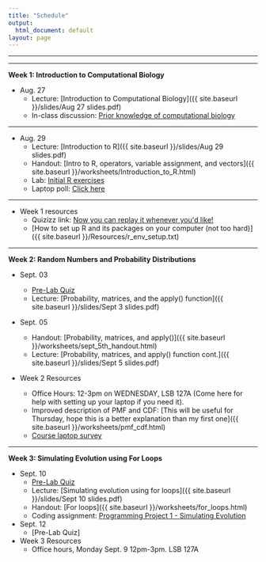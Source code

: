 ```yaml
---
title: "Schedule"
output:
  html_document: default
layout: page
---
```


***

***

**Week 1: Introduction to Computational Biology**
* Aug. 27
    * Lecture: [Introduction to Computational Biology]({{ site.baseurl }}/slides/Aug 27 slides.pdf)
    * In-class discussion: [Prior knowledge of computational biology](https://usu.instructure.com/courses/762928/discussion_topics/3043775)
      
***   

* Aug. 29
    * Lecture: [Introduction to R]({{ site.baseurl }}/slides/Aug 29 slides.pdf)
    * Handout:  [Intro to R, operators, variable assignment, and vectors]({{ site.baseurl }}/worksheets/Introduction_to_R.html) 
    * Lab: [Initial R exercises](Add_quizizz_link_before_class)
    * Laptop poll: [Click here](https://strawpoll.com/e7ZJaaklKg3)
  
*** 

* Week 1 resources
  * Quizizz link: [Now you can replay it whenever you'd like!](https://quizizz.com/join?gc=75478828)
  * [How to set up R and its packages on your computer (not too hard)]({{ site.baseurl }}/Resources/r_env_setup.txt)

*** 

**Week 2: Random Numbers and Probability Distributions**
  * Sept. 03
      * [Pre-Lab Quiz](https://usu.instructure.com/courses/762928/quizzes/1274319/take)
      * Lecture: [Probability, matrices, and the apply() function]({{ site.baseurl }}/slides/Sept 3 slides.pdf)
  * Sept. 05
    * Handout: [Probability, matrices, and apply()]({{ site.baseurl }}/worksheets/sept_5th_handout.html)
    * Lecture: [Probability, matrices, and apply() function cont.]({{ site.baseurl }}/slides/Sept 5 slides.pdf)

  * Week 2 Resources
    * Office Hours: 12-3pm on WEDNESDAY, LSB 127A (Come here for help with setting up your laptop if you need it).
    * Improved description of PMF and CDF: [This will be useful for Thursday, hope this is a better explanation than my first one]({{ site.baseurl }}/worksheets/pmf_cdf.html)
    * [Course laptop survey](https://forms.gle/putWYbETm48PYRgy9)

***

**Week 3: Simulating Evolution using For Loops**
  * Sept. 10
      * [Pre-Lab Quiz](https://usu.instructure.com/courses/762928/quizzes/1275304)
      * Lecture: [Simulating evolution using for loops]({{ site.baseurl }}/slides/Sept 10 slides.pdf)
      * Handout: [For loops]({{ site.baseurl }}/worksheets/for_loops.html)
      * Coding assignment: [Programming Project 1 - Simulating Evolution](https://github.com/brian-kissmer/brian-kissmer.github.io/blob/main/programming_projects/programming_project1.html)
  * Sept. 12
      * [Pre-Lab Quiz]
  * Week 3 Resources
      * Office hours, Monday Sept. 9 12pm-3pm. LSB 127A  


